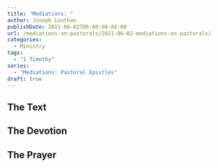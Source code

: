 ```yaml
---
title: "Mediations: "
author: Joseph Louthan
publishDate: 2021-06-02T06:00:00-06:00
url: /mediations-on-pastorals/2021-06-02-mediations-on-pastorals/
categories:
  - Ministry
tags:
  - "1 Timothy"
series:
  - "Mediations: Pastoral Epistles"
draft: true
---
```


## The Text


## The Devotion


## The Prayer


